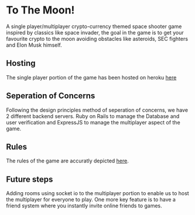 # To The Moon!
A single player/multiplayer crypto-currency themed space shooter game inspired by classics like space invader, the goal in the game is to get your favourite crypto to the moon avoiding obstacles like asteroids, SEC fighters and Elon Musk himself.

## Hosting
The single player portion of the game has been hosted on heroku [here](https://to-the-moon-game.herokuapp.com/)

## Seperation of Concerns
Following the design principles method of seperation of concerns, we have 2 different backend servers. Ruby on Rails to manage the Database and user verification and ExpressJS to manage the multiplayer aspect of the game.

## Rules
The rules of the game are accuratly depicted [here](https://to-the-moon-game.herokuapp.com/rules).

## Future steps
Adding rooms using socket io to the multiplayer portion to enable us to host the multiplayer for everyone to play. One more key feature is to have a friend system where you instantly invite online friends to games.
